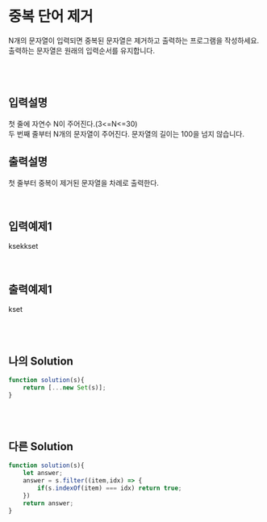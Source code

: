 # 중복 단어 제거
N개의 문자열이 입력되면 중복된 문자열은 제거하고 출력하는 프로그램을 작성하세요.
출력하는 문자열은 원래의 입력순서를 유지합니다.

<br/>
<br/>

## 입력설명
첫 줄에 자연수 N이 주어진다.(3<=N<=30)<br/>
두 번째 줄부터 N개의 문자열이 주어진다. 문자열의 길이는 100을 넘지 않습니다.

## 출력설명
첫 줄부터 중복이 제거된 문자열을 차례로 출력한다.




<br/>

## 입력예제1
ksekkset

<br/>

## 출력예제1
kset

<br/>
<br/>

## 나의 Solution
```javascript
function solution(s){  
    return [...new Set(s)];
}
```

<br/>
<br/>

## 다른 Solution
```javascript
function solution(s){  
    let answer;
    answer = s.filter((item,idx) => {
        if(s.indexOf(item) === idx) return true;
    })
    return answer;
}
```